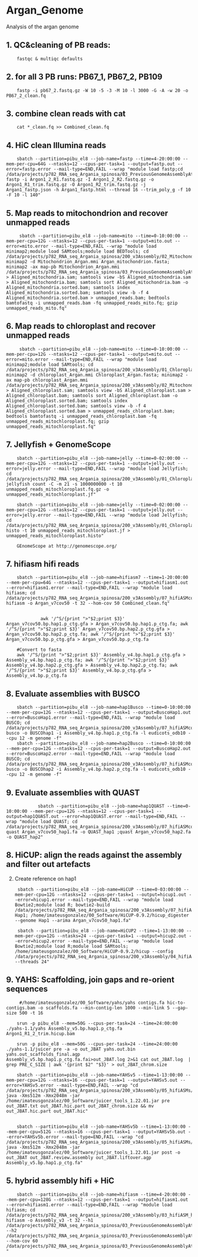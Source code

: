 # Argan_Genome
Analysis of the argan genome

## 1. QC&cleaning of PB reads:

        fastqc & multiqc defaults

## 2. for all 3 PB runs: PB67_1,  PB67_2, PB109

        fastp -i pb67_2.fastq.gz -W 10 -5 -3 -M 10 -l 3000 -G -A -w 20 -o PB67_2_clean.fq

## 3. combine clean reads with cat

        cat *_clean.fq >> Combined_clean.fq 


##  4. HiC clean Illumina reads

        sbatch --partition=pibu_el8 --job-name=fastp --time=4-20:00:00 --mem-per-cpu=64G --ntasks=12 --cpus-per-task=1 --output=fastp.out --error=fastp.error --mail-type=END,FAIL --wrap "module load fastp;cd /data/projects/p782_RNA_seq_Argania_spinosa/03_PreviousGenomeAssemblyAttemps/20_GenomeAssembly/02_HiC; fastp -i Argon1_2_R1.fastq.gz -I Argon1_2_R2.fastq.gz -o Argon1_R1_trim.fastq.gz -O Argon1_R2_trim.fastq.gz -j Argan1_fastp.json -h Argan1_fastp.html --thread 16 --trim_poly_g -f 10 -F 10 -l 140"

## 5. Map reads to mitochondrion and recover unmapped reads

         sbatch --partition=pibu_el8 --job-name=mito --time=0-10:00:00 --mem-per-cpu=12G --ntasks=12 --cpus-per-task=1 --output=mito.out --error=mito.error --mail-type=END,FAIL --wrap "module load minimap2;module load SAMtools;module load BEDTools; cd /data/projects/p782_RNA_seq_Argania_spinosa/200_v3Assembly/02_Mitochondria; minimap2 -d Mitochondrion_Argan.mmi Argan_mitochondrion.fasta; minimap2 -ax map-pb Mitochondrion_Argan.mmi /data/projects/p782_RNA_seq_Argania_spinosa/03_PreviousGenomeAssemblyAttemps/20_GenomeAssembly/01_Hifi/Combined_clean.fq.gz > Aligned_mitochondria.sam; samtools view -bS Aligned_mitochondria.sam > Aligned_mitochondria.bam; samtools sort Aligned_mitochondria.bam -o Aligned_mitochondria.sorted.bam; samtools index Aligned_mitochondria.sorted.bam; samtools view -b -f 4 Aligned_mitochondria.sorted.bam > unmapped_reads.bam; bedtools bamtofastq -i unmapped_reads.bam -fq unmapped_reads_mito.fq; gzip unmapped_reads_mito.fq"

## 6. Map reads to chloroplast and recover unmapped reads

         sbatch --partition=pibu_el8 --job-name=mito --time=0-10:00:00 --mem-per-cpu=12G --ntasks=12 --cpus-per-task=1 --output=mito.out --error=mito.error --mail-type=END,FAIL --wrap "module load minimap2;module load SAMtools; cd /data/projects/p782_RNA_seq_Argania_spinosa/200_v3Assembly/01_Chloroplast; minimap2 -d chloroplast_Argan.mmi Chloroplast_Argan.fasta; minimap2 -ax map-pb chloroplast_Argan.mmi /data/projects/p782_RNA_seq_Argania_spinosa/200_v3Assembly/02_Mitochondria/unmapped_reads_mito.fq.gz > Aligned_chloroplast.sam; samtools view -bS Aligned_chloroplast.sam > Aligned_chloroplast.bam; samtools sort Aligned_chloroplast.bam -o Aligned_chloroplast.sorted.bam; samtools index Aligned_chloroplast.sorted.bam; samtools view -b -f 4 Aligned_chloroplast.sorted.bam > unmapped_reads_chloroplast.bam; bedtools bamtofastq -i unmapped_reads_chloroplast.bam -fq unmapped_reads_mitochloroplast.fq; gzip unmapped_reads_mitochloroplast.fq"

## 7. Jellyfish + GenomeScope

        sbatch --partition=pibu_el8 --job-name=jelly --time=0-02:00:00 --mem-per-cpu=12G --ntasks=12 --cpus-per-task=1 --output=jelly.out --error=jelly.error --mail-type=END,FAIL --wrap "module load Jellyfish; cd /data/projects/p782_RNA_seq_Argania_spinosa/200_v3Assembly/01_Chloroplast; jellyfish count -C -m 21 -s 1000000000 -t 10 unmapped_reads_mitochloroplast.fq.gz -o unmapped_reads_mitochloroplast.jf"

        sbatch --partition=pibu_el8 --job-name=jelly --time=0-02:00:00 --mem-per-cpu=12G --ntasks=12 --cpus-per-task=1 --output=jelly.out --error=jelly.error --mail-type=END,FAIL --wrap "module load Jellyfish; cd /data/projects/p782_RNA_seq_Argania_spinosa/200_v3Assembly/01_Chloroplast;jellyfish histo -t 10 unmapped_reads_mitochloroplast.jf > unmapped_reads_mitochloroplast.histo"

        GEnomeScope at http://genomescope.org/

## 7. hifiasm hifi reads


        sbatch --partition=pibu_el8 --job-name=hifiasm7 --time=1-20:00:00 --mem-per-cpu=64G --ntasks=12 --cpus-per-task=1 --output=hifiasm1.out --error=hifiasm1.error --mail-type=END,FAIL --wrap "module load hifiasm; cd /data/projects/p782_RNA_seq_Argania_spinosa/200_v3Assembly/07_hifiASMcov50; hifiasm -o Argan_v7cov50 -t 32 --hom-cov 50 Combined_clean.fq"


                 awk '/^S/{print ">"$2;print $3}' Argan_v7cov50.bp.hap1.p_ctg.gfa > Argan_v7cov50.bp.hap1.p_ctg.fa; awk '/^S/{print ">"$2;print $3}' Argan_v7cov50.bp.hap2.p_ctg.gfa > Argan_v7cov50.bp.hap2.p_ctg.fa; awk '/^S/{print ">"$2;print $3}' Argan_v7cov50.bp.p_ctg.gfa > Argan_v7cov50.bp.p_ctg.fa
                 
        #Convert to fasta
        awk '/^S/{print ">"$2;print $3}' Assembly_v4.bp.hap1.p_ctg.gfa > Assembly_v4.bp.hap1.p_ctg.fa; awk '/^S/{print ">"$2;print $3}' Assembly_v4.bp.hap2.p_ctg.gfa > Assembly_v4.bp.hap2.p_ctg.fa; awk '/^S/{print ">"$2;print $3}' Assembly_v4.bp.p_ctg.gfa > Assembly_v4.bp.p_ctg.fa


## 8. Evaluate assemblies with BUSCO

        sbatch --partition=pibu_el8 --job-name=hap1Busco --time=0-10:00:00 --mem-per-cpu=12G --ntasks=12 --cpus-per-task=1 --output=BuscoHap1.out --error=BuscoHap1.error --mail-type=END,FAIL --wrap "module load BUSCO; cd /data/projects/p782_RNA_seq_Argania_spinosa/200_v3Assembly/07_hifiASMcov50; busco -o BUSCOhap1 -i Assembly_v4.bp.hap1.p_ctg.fa -l eudicots_odb10 --cpu 12 -m genome -f"
        sbatch --partition=pibu_el8 --job-name=hap2Busco --time=0-10:00:00 --mem-per-cpu=12G --ntasks=12 --cpus-per-task=1 --output=BuscoHap2.out --error=BuscoHap2.error --mail-type=END,FAIL --wrap "module load BUSCO; cd /data/projects/p782_RNA_seq_Argania_spinosa/200_v3Assembly/07_hifiASMcov50; busco -o BUSCOhap2 -i Assembly_v4.bp.hap2.p_ctg.fa -l eudicots_odb10 --cpu 12 -m genome -f"

## 9. Evaluate assemblies with QUAST

                sbatch --partition=pibu_el8 --job-name=hap1QUAST --time=0-10:00:00 --mem-per-cpu=12G --ntasks=12 --cpus-per-task=1 --output=hap1QUAST.out --error=hap1QUAST.error --mail-type=END,FAIL --wrap "module load QUAST; cd /data/projects/p782_RNA_seq_Argania_spinosa/200_v3Assembly/07_hifiASMcov50; quast Argan_v7cov50_hap1.fa -o QUAST_hap1 ;quast Argan_v7cov50_hap2.fa -o QUAST_hap2"

## 8. HiCUP: align the reads against the assembly and filter out artefacts


2. Create reference on hap1

        sbatch --partition=pibu_el8 --job-name=HiCUP --time=0-03:00:00 --mem-per-cpu=12G --ntasks=12 --cpus-per-task=1 --output=hicup1.out --error=hicup1.error --mail-type=END,FAIL --wrap "module load Bowtie2;module load R; bowtie2-build /data/projects/p782_RNA_seq_Argania_spinosa/200_v3Assembly/07_hifiASMcov50/Argan_v7cov50_hap1.fa Hap1; /home/imateusgonzalez/00_Software/HiCUP-0.9.2/hicup_digester --genome Hap1 --arima Argan_v7cov50_hap1.fa" 

        sbatch --partition=pibu_el8 --job-name=HiCUP2 --time=1-13:00:00 --mem-per-cpu=12G --ntasks=24 --cpus-per-task=1 --output=hicup2.out --error=hicup2.error --mail-type=END,FAIL --wrap "module load Bowtie2;module load R;module load SAMtools; /home/imateusgonzalez/00_Software/HiCUP-0.9.2/hicup --config /data/projects/p782_RNA_seq_Argania_spinosa/200_v3Assembly/04_hifiASM/HiCUP/HiCUP_Conf.txt --threads 24"

## 9. YAHS:  Scaffolding, join gaps and re-orient sequences

         #/home/imateusgonzalez/00_Software/yahs/yahs contigs.fa hic-to-contigs.bam -o scaffolds.fa --min-contig-len 1000 --min-link 5 --gap-size 500 -t 16

        srun -p pibu_el8 --mem=50G --cpus-per-task=24 --time=24:00:00 ./yahs-1.1/yahs Assembly_v5.bp.hap1.p_ctg.fa  Argon1_R1_2_trim.hicup.bam 

        srun -p pibu_el8 --mem=50G --cpus-per-task=24 --time=24:00:00 ./yahs-1.1/juicer pre -a -o out_JBAT yahs.out.bin yahs.out_scaffolds_final.agp                  Assembly_v5.bp.hap1.p_ctg.fa.fai>out_JBAT.log 2>&1 cat out_JBAT.log  | grep PRE_C_SIZE | awk '{print $2" "$3}' > out_JBAT_chrom.size

        sbatch --partition=pibu_el8 --job-name=YAHSv5 --time=1-13:00:00 --mem-per-cpu=12G --ntasks=16 --cpus-per-task=1 --output=YAHSv5.out --error=YAHSv5.error --mail-type=END,FAIL --wrap "cd /data/projects/p782_RNA_seq_Argania_spinosa/200_v3Assembly/05_hifiASMs/02_YAHS; java -Xms512m -Xmx2048m -jar /home/imateusgonzalez/00_Software/juicer_tools_1.22.01.jar pre out_JBAT.txt out_JBAT.hic.part out_JBAT_chrom.size && mv out_JBAT.hic.part out_JBAT.hic"


        sbatch --partition=pibu_el8 --job-name=YAHSv5b --time=1-13:00:00 --mem-per-cpu=512G --ntasks=16 --cpus-per-task=1 --output=YAHSv5b.out --error=YAHSv5b.error --mail-type=END,FAIL --wrap "cd /data/projects/p782_RNA_seq_Argania_spinosa/200_v3Assembly/05_hifiASMs/02_YAHS; java -Xms512m -Xmx2048m -jar /home/imateusgonzalez/00_Software/juicer_tools_1.22.01.jar post -o out_JBAT out_JBAT.review.assembly out_JBAT.liftover.agp Assembly_v5.bp.hap1.p_ctg.fa"

         
         
## 5. hybrid assembly hifi + HiC


        sbatch --partition=pibu_el8 --job-name=hifiasm --time=4-20:00:00 --mem-per-cpu=128G --ntasks=12 --cpus-per-task=1 --output=hifiasm1.out --error=hifiasm1.error --mail-type=END,FAIL --wrap "module load hifiasm; cd /data/projects/p782_RNA_seq_Argania_spinosa/200_v3Assembly/03_hifiASM_hybrid; hifiasm -o Assembly_v3 -t 32 --h1 /data/projects/p782_RNA_seq_Argania_spinosa/03_PreviousGenomeAssemblyAttemps/20_GenomeAssembly/02_HiC/Argon1_R1_trim.fastq.gz --h2 /data/projects/p782_RNA_seq_Argania_spinosa/03_PreviousGenomeAssemblyAttemps/20_GenomeAssembly/02_HiC/Argon1_R2_trim.fastq.gz --hom-cov 60 /data/projects/p782_RNA_seq_Argania_spinosa/03_PreviousGenomeAssemblyAttemps/20_GenomeAssembly/01_Hifi/Combined_clean.fq.gz "
